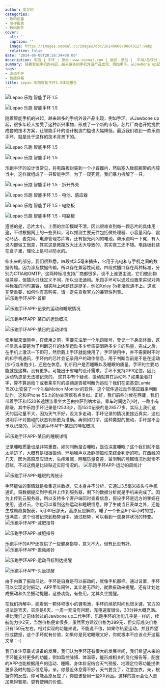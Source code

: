 ```yaml
---
author: 夏昆冈
categories:
- 数码设备
- 测评报告
- 数码附件
cover:
  alt: ''
  caption: ''
  image: https://images.soomal.cc/images/doc/20140608/00043127.webp
  relative: false
date: '2014-06-08T20:26:34+08:00'
description: 乐跑 | 手环 | 源自：www.soomal.com | 版权：原创 |  平均/总评分：10.00/50
summary: 随着智能手机的兴起，越来越多的手机外设产品出现，例如手环。从Jawbone up起，很多年轻人接受了这种新兴事物，形成了一个新的市场，芯片厂商也开始提供成套的技术方案，让智能手环的设计制造门槛也大幅降低。最近我们收到一款乐跑手环，就是处于这样的技术背景下的。
tags:
- 运动手环
- 智能穿戴
title: Lepao 乐跑智能手环1.5体验报告
---
```


![Lepao 乐跑 智能手环 1.5](https://images.soomal.cc/images/doc/20140517/00042576_01.webp)



![Lepao 乐跑 智能手环 1.5](https://images.soomal.cc/images/doc/20140517/00042563_01.webp)



随着智能手机的兴起，越来越多的手机外设产品出现，例如手环。从Jawbone up起，很多年轻人接受了这种新兴事物，形成了一个新的市场，芯片厂商也开始提供成套的技术方案，让智能手环的设计制造门槛也大幅降低。最近我们收到一款乐跑手环，就是处于这样的技术背景下的。



![Lepao 乐跑 智能手环 1.5](https://images.soomal.cc/images/doc/20140517/00042574_01.webp)



![Lepao 乐跑 智能手环 1.5](https://images.soomal.cc/images/doc/20140517/00042564_01.webp)



乐跑手环的设计很常见，将电路板封装到一个小容器内，然后塞入硅胶腕带的内腔当中，这样就组成了一只智能手环。为了一窥究竟，我们暴力拆解了一只。



![Lepao 乐跑 智能手环 1.5 - 拆开外壳](https://images.soomal.cc/images/doc/20140517/00042577_01.webp)



![Lepao 乐跑 智能手环 1.5 - 电池、感应器](https://images.soomal.cc/images/doc/20140517/00042578_01.webp)



![Lepao 乐跑 智能手环 1.5 - 电路板](https://images.soomal.cc/images/doc/20140517/00042581_01.webp)



![Lepao 乐跑 智能手环 1.5 - 电路板](https://images.soomal.cc/images/doc/20140517/00042579_01.webp)



遗憾的是，芯片太小，上面的丝印模糊不清，因此很难查到每一颗芯片的具体用途，不过根据网上的一些资料，可以推测主要元件包括微处理器、小容量闪存、震动马达、麦克风、电源管理芯片等，还有银光闪闪的电池。帮乐跑鸣一下冤，有人说内部做工很差，其实这是微距放大比太大导致的，其实做工还不错。电路板封装在盒子里，理论上是可以防水的。

伸出来的部分，我们很熟悉，四段式3.5毫米插头，它用于充电和与手机之间的数据传输。因为涉及数据传输，所以存在兼容性问题。四段式插口存在两种标准，分别为CTIA和OMTP，这两种标准支持厂商都很多，谈不上谁更主流，它们彼此物理兼容，但插头引线定义不同，所以没法通用。乐跑手环可以通过设置来实现对两种标准的同时兼容，但实际上问题还是挺多，例如Xplay 3s死活就连不上。这点非常重要，如何你有意购买，请一定先查看官方的兼容性列表。
![乐跑手环APP-首屏](https://images.soomal.cc/images/doc/20140608/00043114_01.webp)




![乐跑手环APP-记录的运动和睡眠情况](https://images.soomal.cc/images/doc/20140608/00043115_01.webp)




![乐跑手环APP-某日的运动概况](https://images.soomal.cc/images/doc/20140608/00043116_01.webp)




![乐跑手环APP-某日的运动详情](https://images.soomal.cc/images/doc/20140608/00043117_01.webp)




使用起来很简单，在使用之前，需要先注册一个乐跑账号，登记一下身高体重，这样信息主要是为了判断这样的体型运动多少步需要消耗多少卡的热量，完成之后，在手机上激活一下即可，然后戴上手环就能使用了。手环使用中，并不需要时不时的和手机通讯，手环内的芯片会记录用户的动作信息，用于判断当前是不是在运动[步行或者跑步]，还是在休息，判断用户是否睡眠以及睡眠的质量。手环的主要功能就是这样，没有更多。可能出于省电的设计需求，手环不支持GPS定位，因此运动轨迹是无法被记录的。
这其中有个疑点，振动就算在运动吗？如果坐着打字，算不算运动？或者乘车时的振动是否被判断为运动？我们在诺基亚Lumia 1520上安装了一个叫做Motion Monitor的软件，这个软件通过动作感应器来判断动作，这和iPhone 5S上的协处理器有点类似。正好，我们前些时候在西藏，我们带着手环和1520长途跋涉乘坐大巴由拉萨到纳木错，乘车时间达7小时，一路小有颠簸，其中乐跑手环记录是12533步，而1520记录的是28577步，实际上我们这天的运动量不大，因为天气不好，没太多走动，手环记录的情况更接近真实，这也说明手环对振动的状态判断更为准确。再例如打字，这种类型的振动，手环是不会予以记录的。
![乐跑手环APP-某日的睡眠概况](https://images.soomal.cc/images/doc/20140608/00043118_01.webp)




![乐跑手环APP-某日的睡眠详情](https://images.soomal.cc/images/doc/20140608/00043119_01.webp)




记录睡眠质量也是非常重要，如何判断是否睡眠，是否深度睡眠？这个我们就不是太清楚了，大概有是根据振动、环境噪声以及脉搏振动来综合判断的吧。在西藏的几天，因为高原反应很大，头疼难眠，睡眠质量奇差，监测到的睡眠情况也就惨不忍睹，不过这倒是比较贴近实际情况的。
![乐跑手环APP-运动的周统计](https://images.soomal.cc/images/doc/20140608/00043120_01.webp)




![乐跑手环APP-睡眠的周统计](https://images.soomal.cc/images/doc/20140608/00043121_01.webp)




手环能做的事情就是收集这些数据，它本身并不分析，它通过3.5毫米插头与手机通讯，将数据提交到手机并上传到服务器，剩下的数据分析就是手机来完成了。因为上传到云服务器，所以支持多个客户端同时查看信息，假设手环是远方的爹妈在使用，通过云，你也可以看到这些运动和睡眠信息。除了生成当日表单之外，还能生成周趋势报表，5月30日那天，高原反应解除，睡了一个长达9个半小时的觉，很满意，这个也被记录到趋势当中。通过趋势，可以看到一些身体状况的转变。
![乐跑手环APP-减肥指导](https://images.soomal.cc/images/doc/20140608/00043123_01.webp)




![乐跑手环APP-减肥指导](https://images.soomal.cc/images/doc/20140608/00043122_01.webp)




乐跑手环的APP还提供了一些健身指导，意义不大，但有比没有好。
![乐跑手环APP-振动闹铃](https://images.soomal.cc/images/doc/20140608/00043124_01.webp)




![乐跑手环APP-运动目标到达提醒](https://images.soomal.cc/images/doc/20140608/00043125_01.webp)




![乐跑手环APP-久坐提醒](https://images.soomal.cc/images/doc/20140608/00043126_01.webp)




由于内置了振动马达，手环是自身是可以振动的，就像手机那样。通过设置，手环可以实现定时振动，APP里叫闹钟，其实是无声的，就靠振动来提醒。还有计划达成振动和久坐振动提醒，这些功能，有些用，尤其久坐提醒。

在我们拆解中，能看到一颗体积很小的锂电池，手环的续航时间也很关键，官方的说法是15天，实测是8天，一周一充没有问题，充电速度很快，20分钟大概充满。相比我们之前体验过的Jawbone up二代手环，乐跑手环的功能几乎是一样的，续航能力少2天，当然价格便宜很多，虽然官方建议价格为399元，但实际成交价格只有150元左右。相对实现的功能来说，不能说不值，如果你热爱运动，并且希望形成数据，这个手环就有价值，如果你是死宅睡眠又好，你就根本不应该点开这篇文章：-)

我们关注穿戴式设备的发展，我们认为手环还有很大的发展空间，我们希望未来的手环能支持更多的功能，例如监控脉搏、体温等，能形成相关的变化报告等，配套的APP也能根据用户的运动、睡眠、身体状况结合天气预报、地理定位等功能提供更多及时的提示信息等。亲，你最近休息得不好，天气要变了，注意加衣。亲，根据你的反应，你可能高原反应了，你应该备用一些XX药品。这样的提示会让人更加觉得智能，更有使用的价值。